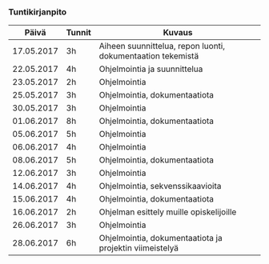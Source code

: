 ﻿### Tuntikirjanpito
Päivä | Tunnit | Kuvaus
--------------- | ----- | ------
17.05.2017 | 3h | Aiheen suunnittelua, repon luonti, dokumentaation tekemistä
22.05.2017 | 4h | Ohjelmointia ja suunnittelua
23.05.2017 | 2h | Ohjelmointia
25.05.2017 | 3h | Ohjelmointia, dokumentaatiota
30.05.2017 | 3h | Ohjelmointia
01.06.2017 | 8h | Ohjelmointia, dokumentaatiota
05.06.2017 | 5h | Ohjelmointia
06.06.2017 | 4h | Ohjelmointia
08.06.2017 | 5h | Ohjelmointia, dokumentaatiota
12.06.2017 | 3h | Ohjelmointia
14.06.2017 | 4h | Ohjelmointia, sekvenssikaavioita
15.06.2017 | 4h | Ohjelmointia, dokumentaatiota
16.06.2017 | 2h | Ohjelman esittely muille opiskelijoille
26.06.2017 | 3h | Ohjelmointia
28.06.2017 | 6h | Ohjelmointia, dokumentaatiota ja projektin viimeistelyä
